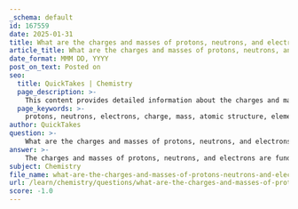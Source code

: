 ```yaml
---
_schema: default
id: 167559
date: 2025-01-31
title: What are the charges and masses of protons, neutrons, and electrons?
article_title: What are the charges and masses of protons, neutrons, and electrons?
date_format: MMM DD, YYYY
post_on_text: Posted on
seo:
  title: QuickTakes | Chemistry
  page_description: >-
    This content provides detailed information about the charges and masses of protons, neutrons, and electrons, fundamental concepts in atomic structure and chemistry.
  page_keywords: >-
    protons, neutrons, electrons, charge, mass, atomic structure, elementary charge, atomic mass units, atomic interactions, chemical bonds
author: QuickTakes
question: >-
    What are the charges and masses of protons, neutrons, and electrons?
answer: >-
    The charges and masses of protons, neutrons, and electrons are fundamental to understanding atomic structure. Here are the details:\n\n### Charges\n- **Protons**: Protons carry a positive charge of +1 elementary charge (approximately +1.602 x 10^-19 coulombs).\n- **Neutrons**: Neutrons are neutral particles and carry no charge (0).\n- **Electrons**: Electrons carry a negative charge of -1 elementary charge (approximately -1.602 x 10^-19 coulombs).\n\n### Masses\n- **Protons**: The mass of a proton is approximately 1.007276 atomic mass units (amu), which is about 1.6726 x 10^-27 kg.\n- **Neutrons**: The mass of a neutron is approximately 1.008665 amu, which is about 1.6750 x 10^-27 kg.\n- **Electrons**: The mass of an electron is significantly smaller, approximately 0.00054858 amu, which is about 9.109 x 10^-31 kg.\n\n### Summary\n- **Proton**: Charge = +1, Mass ≈ 1.007276 amu\n- **Neutron**: Charge = 0, Mass ≈ 1.008665 amu\n- **Electron**: Charge = -1, Mass ≈ 0.00054858 amu\n\nThese properties are crucial for understanding the behavior of atoms, their interactions, and the formation of chemical bonds.
subject: Chemistry
file_name: what-are-the-charges-and-masses-of-protons-neutrons-and-electrons.md
url: /learn/chemistry/questions/what-are-the-charges-and-masses-of-protons-neutrons-and-electrons
score: -1.0
---
```


&nbsp;